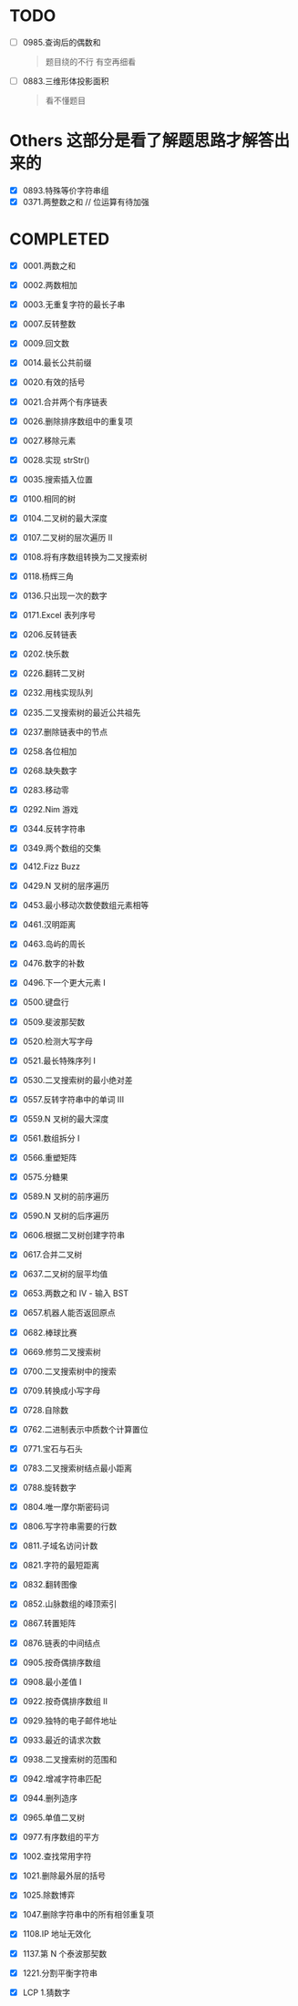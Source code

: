 # TODO

- [ ] 0985.查询后的偶数和
  > 题目绕的不行 有空再细看
- [ ] 0883.三维形体投影面积
  > 看不懂题目

# Others 这部分是看了解题思路才解答出来的

- [x] 0893.特殊等价字符串组
- [x] 0371.两整数之和 // 位运算有待加强

# COMPLETED

- [x] 0001.两数之和
- [x] 0002.两数相加
- [x] 0003.无重复字符的最长子串
- [x] 0007.反转整数
- [x] 0009.回文数
- [x] 0014.最长公共前缀
- [x] 0020.有效的括号
- [x] 0021.合并两个有序链表
- [x] 0026.删除排序数组中的重复项
- [x] 0027.移除元素
- [x] 0028.实现 strStr()
- [x] 0035.搜索插入位置
- [x] 0100.相同的树
- [x] 0104.二叉树的最大深度
- [x] 0107.二叉树的层次遍历 II
- [x] 0108.将有序数组转换为二叉搜索树
- [x] 0118.杨辉三角
- [x] 0136.只出现一次的数字
- [x] 0171.Excel 表列序号
- [x] 0206.反转链表
- [x] 0202.快乐数
- [x] 0226.翻转二叉树
- [x] 0232.用栈实现队列
- [x] 0235.二叉搜索树的最近公共祖先
- [x] 0237.删除链表中的节点
- [x] 0258.各位相加
- [x] 0268.缺失数字
- [x] 0283.移动零
- [x] 0292.Nim 游戏
- [x] 0344.反转字符串
- [x] 0349.两个数组的交集
- [x] 0412.Fizz Buzz
- [x] 0429.N 叉树的层序遍历
- [x] 0453.最小移动次数使数组元素相等
- [x] 0461.汉明距离
- [x] 0463.岛屿的周长
- [x] 0476.数字的补数
- [x] 0496.下一个更大元素 I
- [x] 0500.键盘行
- [x] 0509.斐波那契数
- [x] 0520.检测大写字母
- [x] 0521.最长特殊序列 Ⅰ
- [x] 0530.二叉搜索树的最小绝对差
- [x] 0557.反转字符串中的单词 III
- [x] 0559.N 叉树的最大深度
- [x] 0561.数组拆分 I
- [x] 0566.重塑矩阵
- [x] 0575.分糖果
- [x] 0589.N 叉树的前序遍历
- [x] 0590.N 叉树的后序遍历
- [x] 0606.根据二叉树创建字符串
- [x] 0617.合并二叉树
- [x] 0637.二叉树的层平均值
- [x] 0653.两数之和 IV - 输入 BST
- [x] 0657.机器人能否返回原点
- [x] 0682.棒球比赛
- [x] 0669.修剪二叉搜索树
- [x] 0700.二叉搜索树中的搜索
- [x] 0709.转换成小写字母
- [x] 0728.自除数
- [x] 0762.二进制表示中质数个计算置位
- [x] 0771.宝石与石头
- [x] 0783.二叉搜索树结点最小距离
- [x] 0788.旋转数字
- [x] 0804.唯一摩尔斯密码词
- [x] 0806.写字符串需要的行数
- [x] 0811.子域名访问计数
- [x] 0821.字符的最短距离
- [x] 0832.翻转图像
- [x] 0852.山脉数组的峰顶索引
- [x] 0867.转置矩阵
- [x] 0876.链表的中间结点
- [x] 0905.按奇偶排序数组
- [x] 0908.最小差值 I
- [x] 0922.按奇偶排序数组 II
- [x] 0929.独特的电子邮件地址
- [x] 0933.最近的请求次数
- [x] 0938.二叉搜索树的范围和
- [x] 0942.增减字符串匹配
- [x] 0944.删列造序
- [x] 0965.单值二叉树
- [x] 0977.有序数组的平方
- [x] 1002.查找常用字符
- [x] 1021.删除最外层的括号
- [x] 1025.除数博弈
- [x] 1047.删除字符串中的所有相邻重复项
- [x] 1108.IP 地址无效化
- [x] 1137.第 N 个泰波那契数
- [x] 1221.分割平衡字符串

- [x] LCP 1.猜数字
